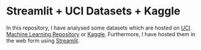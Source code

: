 # Streamlit + UCI Datasets + Kaggle
In this repository, I have analysed some datasets which are hosted on [UCI Machine Learning Repository](https://archive.ics.uci.edu/ml/index.php) or [Kaggle](https://www.kaggle.com).
Furthermore, I have hosted them in the web form using [Streamlit](https://www.streamlit.io).
